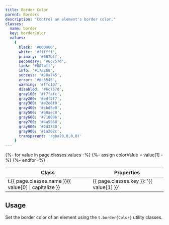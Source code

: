 ```yaml
---
title: Border Color
parent: Borders
description: "Control an element's border color."
classes:
  name: border
  key: borderColor
  values:
    {
      black: '#000000',
      white: '#ffffff',
      primary: '#007bff',
      secondary: '#6c757d',
      link: '#007bff',
      info: '#17a2b8',
      success: '#28a745',
      error: '#dc3545',
      warning: '#ffc107',
      disabled: '#6c757d',
      gray100: '#f7fafc',
      gray200: '#edf2f7',
      gray300: '#e2e8f0',
      gray400: '#cbd5e0',
      gray500: '#a0aec0',
      gray600: '#718096',
      gray700: '#4a5568',
      gray800: '#2d3748',
      gray900: '#1a202c',
      transparent: 'rgba(0,0,0,0)'
    }
---
```


<table>
  <thead>
    <tr>
      <th>Class</th>
      <th colspan="2">Properties</th>
    </tr>
  </thead>
  <tbody>
    {%- for value in page.classes.values -%}
      <tr>
        <td><span>t</span>.{{ page.classes.name }}{{ value[0] | capitalize }}</td>
        <td>{{ page.classes.key }}: '{{ value[1] }}'</td>
        {%- assign colorValue = value[1] -%}
        <td><div style="border: 1px solid {{ colorValue }}; height: 20px"></div></td>
      </tr>
    {%- endfor -%}
  </tbody>
</table>

## Usage

Set the border color of an element using the <code>t.border{Color}</code> utility classes.
